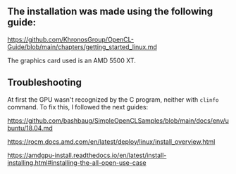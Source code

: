 ## The installation was made using the following guide:

https://github.com/KhronosGroup/OpenCL-Guide/blob/main/chapters/getting_started_linux.md

The graphics card used is an AMD 5500 XT.

## Troubleshooting

At first the GPU wasn't recognized by the C program, neither with `clinfo` command. To fix this, I followed the next guides:

https://github.com/bashbaug/SimpleOpenCLSamples/blob/main/docs/env/ubuntu/18.04.md

https://rocm.docs.amd.com/en/latest/deploy/linux/install_overview.html

https://amdgpu-install.readthedocs.io/en/latest/install-installing.html#installing-the-all-open-use-case